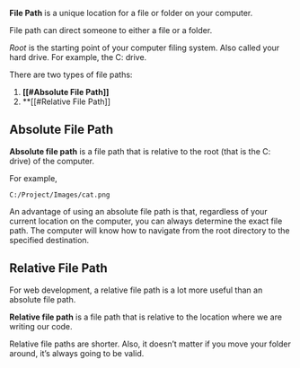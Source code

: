 **File Path** is a unique location for a file or folder on your computer.

File path can direct someone to either a file or a folder.

*Root* is the starting point of your computer filing system. Also called your hard drive. For example, the C: drive.

There are two types of file paths:
1. **[[#Absolute File Path]]**
2. **[[#Relative File Path]]

## Absolute File Path

**Absolute file path** is a file path that is relative to the root (that is the C: drive) of the computer.

For example,
```PATH
C:/Project/Images/cat.png
```

An advantage of using an absolute file path is that, regardless of your current location on the computer, you can always determine the exact file path. The computer will know how to navigate from the root directory to the specified destination.
## Relative File Path

For web development, a relative file path is a lot more useful than an absolute file path.

**Relative file path** is a file path that is relative to the location where we are writing our code.

Relative file paths are shorter. Also, it doesn’t matter if you move your folder around, it’s always going to be valid.